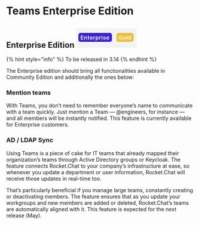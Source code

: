 # Teams Enterprise Edition

## Enterprise Edition ![](../../../.gitbook/assets/image%20%28326%29.png)

{% hint style="info" %}
To be released in 3.14
{% endhint %}

The Enterprise edition should bring all functionalities available in Community Edition and additionally the ones below:

### Mention teams

With Teams, you don’t need to remember everyone’s name to communicate with a team quickly. Just mention a Team — @engineers, for instance — and all members will be instantly notified. This feature is currently available for Enterprise customers.

### AD / LDAP Sync

Using Teams is a piece of cake for IT teams that already mapped their organization’s teams through Active Directory groups or Keycloak. The feature connects Rocket.Chat to your company’s infrastructure at ease, so whenever you update a department or user information, Rocket.Chat will receive those updates in real-time too.

That’s particularly beneficial if you manage large teams, constantly creating or deactivating members. The feature ensures that as you update your workgroups and new members are added or deleted, Rocket.Chat’s teams are automatically aligned with it. This feature is expected for the next release \(May\).

